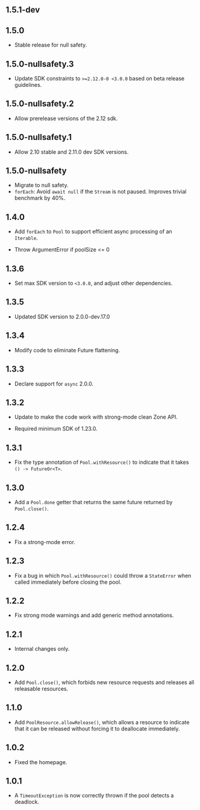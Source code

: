 ## 1.5.1-dev

## 1.5.0

* Stable release for null safety.

## 1.5.0-nullsafety.3

* Update SDK constraints to `>=2.12.0-0 <3.0.0` based on beta release
  guidelines.

## 1.5.0-nullsafety.2

* Allow prerelease versions of the 2.12 sdk.

## 1.5.0-nullsafety.1

* Allow 2.10 stable and 2.11.0 dev SDK versions.

## 1.5.0-nullsafety

* Migrate to null safety.
* `forEach`: Avoid `await null` if the `Stream` is not paused.
  Improves trivial benchmark by 40%.

## 1.4.0

* Add `forEach` to `Pool` to support efficient async processing of an
  `Iterable`.

* Throw ArgumentError if poolSize <= 0

## 1.3.6

* Set max SDK version to `<3.0.0`, and adjust other dependencies.

## 1.3.5

- Updated SDK version to 2.0.0-dev.17.0

## 1.3.4

* Modify code to eliminate Future flattening.

## 1.3.3

* Declare support for `async` 2.0.0.

## 1.3.2

* Update to make the code work with strong-mode clean Zone API.

* Required minimum SDK of 1.23.0.

## 1.3.1

* Fix the type annotation of `Pool.withResource()` to indicate that it takes
  `() -> FutureOr<T>`.

## 1.3.0

* Add a `Pool.done` getter that returns the same future returned by
  `Pool.close()`.

## 1.2.4

* Fix a strong-mode error.

## 1.2.3

* Fix a bug in which `Pool.withResource()` could throw a `StateError` when
  called immediately before closing the pool.

## 1.2.2

* Fix strong mode warnings and add generic method annotations.

## 1.2.1

* Internal changes only.

## 1.2.0

* Add `Pool.close()`, which forbids new resource requests and releases all
  releasable resources.

## 1.1.0

* Add `PoolResource.allowRelease()`, which allows a resource to indicate that it
  can be released without forcing it to deallocate immediately.

## 1.0.2

* Fixed the homepage.

## 1.0.1

* A `TimeoutException` is now correctly thrown if the pool detects a deadlock.
